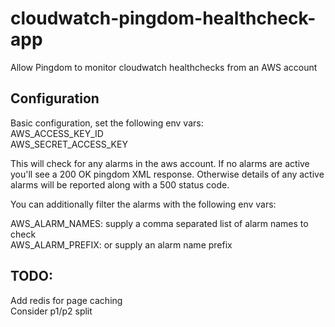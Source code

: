 # cloudwatch-pingdom-healthcheck-app

Allow Pingdom to monitor cloudwatch healthchecks from an AWS account

## Configuration

Basic configuration, set the following env vars:\
AWS_ACCESS_KEY_ID\
AWS_SECRET_ACCESS_KEY

This will check for any alarms in the aws account. If no alarms are active you'll see a 200 OK pingdom XML response.  Otherwise details of any active alarms will be reported along with a 500 status code.

You can additionally filter the alarms with the following env vars:

AWS_ALARM_NAMES: supply a comma separated list of alarm names to check\
AWS_ALARM_PREFIX: or supply an alarm name prefix

## TODO:

Add redis for page caching\
Consider p1/p2 split 
